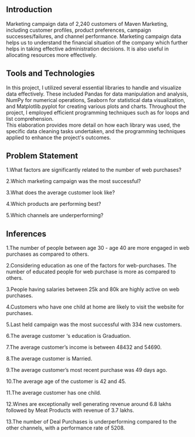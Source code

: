 ## **Introduction**

Marketing campaign data of 2,240 customers of Maven Marketing, including customer profiles, product preferences, campaign successes/failures, and channel performance.
Marketing campaign data helps us to understand the financial situation of the company which further helps in taking effective administration decisions. It is also useful in allocating resources more effectively. 


## **Tools and Technologies**
In this project, I utilized several essential libraries to handle and visualize data effectively. These included Pandas for data manipulation and analysis, NumPy for numerical operations, Seaborn for statistical data visualization, and Matplotlib.pyplot for creating various plots and charts.
Throughout the project, I employed efficient programming techniques such as for loops and list comprehension.  
This elaboration provides more detail on how each library was used, the specific data cleaning tasks undertaken, and the programming techniques applied to enhance the project's outcomes.


## **Problem Statement**

1.What factors are significantly related to the number of web purchases?

2.Which marketing campaign was the most successful?

3.What does the average customer look like?

4.Which products are performing best?

5.Which channels are underperforming?


## **Inferences**

1.The number of people between age 30 - age 40 are more engaged in web purchases as compared to others.

2.Considering education as one of the factors for web-purchases. The number of educated people for web purchase is more as compared to others.

3.People having salaries between 25k and 80k are highly active on web purchases.

4.Customers who have one child at home are likely to visit the website for purchases.

5.Last held campaign was the most successful with 334 new customers.

6.The average customer ‘s education is Graduation.

7.The average customer’s income is between 48432 and 54690.

8.The average customer is Married.

9.The average customer’s most recent purchase was 49 days ago.

10.The average age of the customer is 42 and 45.

11.The average customer has one child.

12.Wines are exceptionally well generating revenue around 6.8 lakhs followed by Meat Products with revenue of 3.7 lakhs.

13.The number of Deal Purchases is underperforming compared to the other channels, with a performance rate of 5208.



